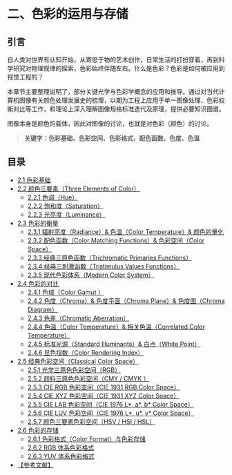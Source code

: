 
# 二、色彩的运用与存储

## **引言**
自人类对世界有认知开始，从寄思于物的艺术创作，日常生活的打扮穿着，再到科学研究对物理规律的探索，色彩始终伴随左右。什么是色彩？色彩是如何被应用到视觉工程的？

本章节主要整理说明了，部分关键光学与色彩学概念的应用和推导。通过对当代计算机图像有关颜色处理发展史的梳理，以期为工程上应用于单一图像处理、色彩权衡对比等工作，和理论上深入理解图像规格标准迭代及原理，提供必要知识图谱。

图像本身是颜色的载体，因此对图像的讨论，也就是对色彩（颜色）的讨论。

>**关键字：色彩基础、色彩空间、色彩格式、配色函数、色度、色温**

## **目录**
* [2.1 色彩基础](Docs_2_1.md)
* [2.2 颜色三要素（Three Elements of Color）](Docs_2_2.md)
	* [2.2.1 色调（Hue）](Docs_2_2_1.md)
	* [2.2.2 饱和度（Saturation）](Docs_2_2_2.md)
	* [2.2.3 光亮度（Luminance）](Docs_2_2_3.md)
* [2.3 色彩的衡量](Docs_2_3.md)
	* [2.3.1 辐射亮度（Radiance）& 色温（Color Temperature）& 颜色的量化](Docs_2_3_1.md)
	* [2.3.2 配色函数（Color Matching Functions）& 色彩空间（Color Space）](Docs_2_3_2.md)
	* [2.3.3 经典三原色函数（Trichromatic Primaries Functions）](Docs_2_3_3.md)
	* [2.3.4 经典三刺激函数（Tristimulus Values Functions）](Docs_2_3_4.md)
	* [2.3.5 现代色彩体系（Modern Color System）](Docs_2_3_5.md)
* [2.4 色彩的对比](Docs_2_4.md)
	* [2.4.1 色域（Color Gamut ）](Docs_2_4_1.md)
	* [2.4.2 色度（Chroma）& 色度平面（Chroma Plane）& 色度图（Chroma Diagram）](Docs_2_4_2.md)
	* [2.4.3 色差（Chromatic Aberration）](Docs_2_4_3.md)
	* [2.4.4 色温（Color Temperature）& 相关色温（Correlated Color Temperature）](Docs_2_4_4.md)
	* [2.4.5 标准光源（Standard Illuminants）& 白点（White Point）](Docs_2_4_5.md)
	* [2.4.6 显色指数（Color Rendering Index）](Docs_2_4_6.md)
* [2.5 经典色彩空间（Classical Color Space）](Docs_2_5.md)
	* [2.5.1 光学三原色色彩空间（RGB）](Docs_2_5_1.md)
	* [2.5.2 颜料三原色色彩空间（CMY / CMYK ）](Docs_2_5_2.md)
	* [2.5.3 CIE RGB 色彩空间（CIE 1931 RGB Color Space）](Docs_2_5_3.md)
	* [2.5.4 CIE XYZ 色彩空间（CIE 1931 XYZ Color Space）](Docs_2_5_4.md)
	* [2.5.5 CIE LAB 色彩空间（CIE 1976 L\*, a\*, b\* Color Space）](Docs_2_5_5.md)
	* [2.5.6 CIE LUV 色彩空间（CIE 1976 L\*, u\*, v\* Color Space）](Docs_2_5_6.md)
	* [2.5.7 颜色三要素色彩空间（HSV / HSI / HSL）](Docs_2_5_7.md)
* [2.6 色彩的存储](Docs_2_6.md)
	* [2.6.1 色彩格式（Color Format）与色彩存储](Docs_2_6_1.md)
	* [2.6.2 RGB 体系色彩格式](Docs_2_6_2.md)
	* [2.6.3 YUV 体系色彩格式](Docs_2_6_3.md)
* [【参考文献】](References_2.md)
